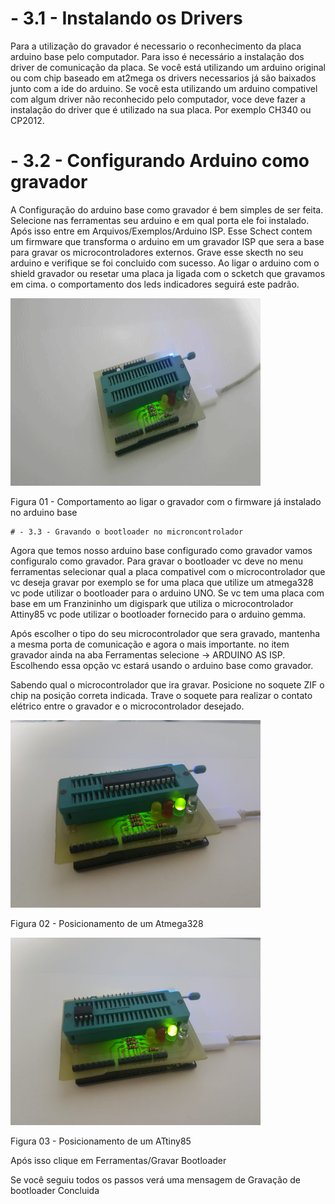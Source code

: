   # - 3.1 - Instalando os Drivers

  Para a utilização do gravador é necessario o reconhecimento da placa arduino base pelo computador. Para isso é necessário a instalação dos driver de comunicação da placa.
  Se você está utilizando um arduino original ou com chip baseado em at2mega os drivers necessarios já são baixados junto com a ide do arduino.
  Se você esta utilizando um arduino compativel com algum driver não reconhecido pelo computador, voce deve fazer a instalação do driver que é utilizado na sua placa. Por exemplo CH340 ou CP2012.
  
  # - 3.2 - Configurando Arduino como gravador
  A Configuração do arduino base como gravador é bem simples de ser feita. Selecione nas ferramentas seu arduino e em qual porta ele foi instalado. Após isso entre em Arquivos/Exemplos/Arduino ISP. Esse Schect contem um firmware que transforma o arduino em um gravador ISP que sera a base para gravar os microcontroladores externos. 
  Grave esse skecth no seu arduino e verifique se foi concluido com sucesso.
  Ao ligar o arduino com o shield gravador ou resetar uma placa ja ligada com o scketch que gravamos em cima. o comportamento dos leds indicadores seguirá este padrão.
  
<img alt="Power On" src="./power.gif"  width="400" height="300">

Figura 01 - Comportamento ao ligar o gravador com o firmware já instalado no arduino base
  
  
    # - 3.3 - Gravando o bootloader no microncontrolador
  Agora que temos nosso arduino base configurado como gravador vamos configuralo como gravador. Para gravar o bootloader vc deve no menu ferramentas selecionar qual a placa compativel com o microcontrolador que vc deseja gravar por exemplo se for uma placa que utilize um atmega328 vc pode utilizar o bootloader para o arduino UNO. Se vc tem uma placa com base em um Franzininho um digispark que utiliza o microcontrolador Attiny85 vc pode utilizar o bootloader fornecido para o arduino gemma.
  
  Após escolher o tipo do seu microcontrolador que sera gravado, mantenha a mesma porta de comunicação e agora o mais importante. no item gravador ainda na aba Ferramentas selecione -> ARDUINO AS ISP. Escolhendo essa opção vc estará usando o arduino base como gravador.
  
  Sabendo qual o microcontrolador que ira gravar. Posicione no soquete ZIF o chip na posição correta indicada. Trave o soquete para realizar o contato elétrico entre o gravador e o microcontrolador desejado.
  
<img alt="Atmega328" src="./boot328.jpg"  width="400" height="300">

Figura 02 - Posicionamento de um Atmega328

<img alt="ATtiny85" src="./boot85.jpg"  width="400" height="300">

Figura 03 - Posicionamento de um ATtiny85

  Após isso clique em Ferramentas/Gravar Bootloader
  
  Se você seguiu todos os passos verá uma mensagem de Gravação de bootloader Concluida 
